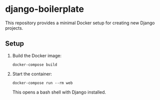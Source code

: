 # django-boilerplate

This repository provides a minimal Docker setup for creating new Django projects.

## Setup

1. Build the Docker image:
   ```
   docker-compose build
   ```
2. Start the container:
   ```
   docker-compose run --rm web
   ```
   This opens a bash shell with Django installed.
